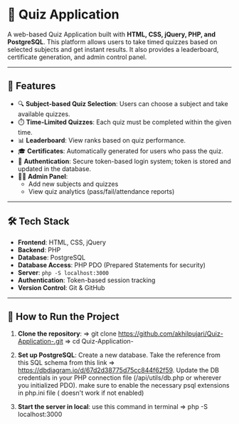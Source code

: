 # 🧠 Quiz Application

A web-based Quiz Application built with **HTML, CSS, jQuery, PHP, and PostgreSQL**. This platform allows users to take timed quizzes based on selected subjects and get instant results. It also provides a leaderboard, certificate generation, and admin control panel.

---

## 🚀 Features

- 🔍 **Subject-based Quiz Selection**: Users can choose a subject and take available quizzes.
- ⏱️ **Time-Limited Quizzes**: Each quiz must be completed within the given time.
- 📊 **Leaderboard**: View ranks based on quiz performance.
- 🎓 **Certificates**: Automatically generated for users who pass the quiz.
- 🔐 **Authentication**: Secure token-based login system; token is stored and updated in the database.
- 🧑‍💻 **Admin Panel**:
  - Add new subjects and quizzes
  - View quiz analytics (pass/fail/attendance reports)

---

## 🛠️ Tech Stack

- **Frontend**: HTML, CSS, jQuery
- **Backend**: PHP
- **Database**: PostgreSQL
- **Database Access**: PHP PDO (Prepared Statements for security)
- **Server**: `php -S localhost:3000`
- **Authentication**: Token-based session tracking
- **Version Control**: Git & GitHub

---

## 🧪 How to Run the Project

1. **Clone the repository**:
   => git clone https://github.com/akhilpujari/Quiz-Application-.git
   => cd Quiz-Application-
   
2. **Set up PostgreSQL**:
   Create a new database.
   Take the reference from this  SQL schema from this link =>  https://dbdiagram.io/d/67d2d38775d75cc844f62f59.
   Update the DB credentials in your PHP connection file (/api/utils/db.php or wherever you initialized PDO).
   make sure to enable the necessary psql extensions in php.ini file ( doesn't work if not enabled)

3. **Start the server in local**:
    use this command in terminal
    => php -S localhost:3000






   
